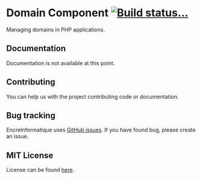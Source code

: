 Domain Component [![Build status...](https://secure.travis-ci.org/encreinformatique/domain-component.png?branch=master)](http://travis-ci.org/encreinformatique/domain-component)
================

Managing domains in PHP applications.

Documentation
-------------

Documentation is not available at this point.

Contributing
------------

You can help us with the project contributing code or documentation.

Bug tracking
------------

EncreInformatique uses [GitHub issues](https://github.com/encreinformatique/domain/issues).
If you have found bug, please create an issue.

MIT License
-----------

License can be found [here](https://github.com/encreinformatique/domain/blob/master/LICENSE).
